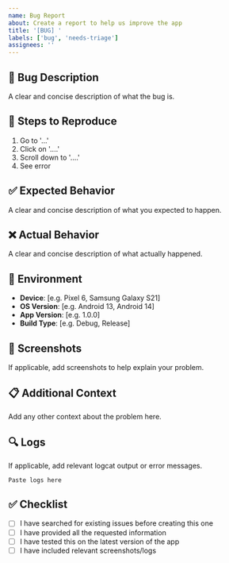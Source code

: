 ```yaml
---
name: Bug Report
about: Create a report to help us improve the app
title: '[BUG] '
labels: ['bug', 'needs-triage']
assignees: ''
---
```


## 🐛 Bug Description
A clear and concise description of what the bug is.

## 🔄 Steps to Reproduce
1. Go to '...'
2. Click on '....'
3. Scroll down to '....'
4. See error

## ✅ Expected Behavior
A clear and concise description of what you expected to happen.

## ❌ Actual Behavior
A clear and concise description of what actually happened.

## 📱 Environment
- **Device**: [e.g. Pixel 6, Samsung Galaxy S21]
- **OS Version**: [e.g. Android 13, Android 14]
- **App Version**: [e.g. 1.0.0]
- **Build Type**: [e.g. Debug, Release]

## 📸 Screenshots
If applicable, add screenshots to help explain your problem.

## 📋 Additional Context
Add any other context about the problem here.

## 🔍 Logs
If applicable, add relevant logcat output or error messages.

```
Paste logs here
```

## ✅ Checklist
- [ ] I have searched for existing issues before creating this one
- [ ] I have provided all the requested information
- [ ] I have tested this on the latest version of the app
- [ ] I have included relevant screenshots/logs
